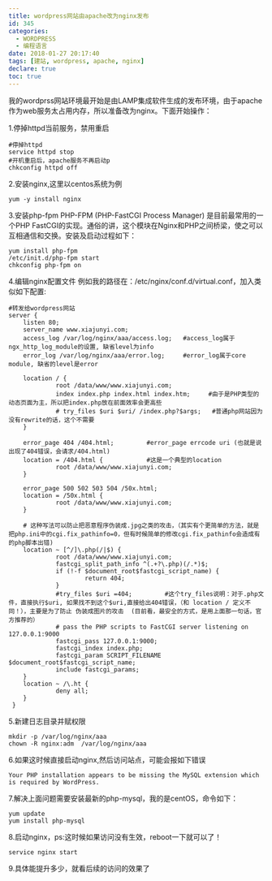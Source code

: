 ```yaml
---
title: wordpress网站由apache改为nginx发布
id: 345
categories:
  - WORDPRESS
  - 编程语言
date: 2018-01-27 20:17:40
tags: [建站, wordpress, apache, nginx]
declare: true
toc: true
---
```


我的wordprss网站环境最开始是由LAMP集成软件生成的发布环境，由于apache作为web服务太占用内存，所以准备改为nginx。下面开始操作：
<!--more-->


1.停掉httpd当前服务，禁用重启
``` shell
#停掉httpd
service httpd stop
#开机重启后，apache服务不再启动p       
chkconfig httpd off
```

2.安装nginx,这里以centos系统为例
``` shell 
yum -y install nginx
```

3.安装php-fpm
PHP-FPM (PHP-FastCGI Process Manager) 是目前最常用的一个PHP FastCGI的实现。通俗的讲，这个模块在Nginx和PHP之间桥梁，使之可以互相通信和交换。安装及启动过程如下：
``` shell 
yum install php-fpm
/etc/init.d/php-fpm start
chkconfig php-fpm on
```

4.编辑nginx配置文件
例如我的路径在：/etc/nginx/conf.d/virtual.conf，加入类似如下配置:
``` text 
#转发给wordpress网站
server {
    listen 80; 
    server_name www.xiajunyi.com;        
    access_log /var/log/nginx/aaa/access.log;   #access_log属于ngx_http_log_module的设置, 缺省level为info
    error_log /var/log/nginx/aaa/error.log;     #error_log属于core module, 缺省的level是error 

    location / {
             root /data/www/www.xiajunyi.com;
             index index.php index.html index.htm;     #由于是PHP类型的动态页面为主，所以把index.php放在前面效率会更高些
             # try_files $uri $uri/ /index.php?$args;   #普通php网站因为没有rewrite的话，这个不需要
    }

    error_page 404 /404.html;         #error_page errcode uri (也就是说出现了404错误，会请求/404.html)
    location = /404.html {            #这是一个典型的location
             root /data/www/www.xiajunyi.com;
    }

    error_page 500 502 503 504 /50x.html;
    location = /50x.html {
             root /data/www/www.xiajunyi.com;
    }

    # 这种写法可以防止把恶意程序伪装成.jpg之类的攻击，（其实有个更简单的方法，就是把php.ini中的cgi.fix_pathinfo=0，但有时候简单的修改cgi.fix_pathinfo会造成有的php脚本出错)
    location ~ [^/]\.php(/|$) {
             root /data/www/www.xiajunyi.com;
             fastcgi_split_path_info ^(.+?\.php)(/.*)$;
             if (!-f $document_root$fastcgi_script_name) {
                     return 404;
             }
             #try_files $uri =404;         #这个try_files说明：对于.php文件，直接执行$uri, 如果找不到这个$uri,直接给出404错误，（和 location / 定义不同！），主要是为了防止 伪装成图片的攻击  (目前看，最安全的方式，是用上面那一句话，官方推荐的）
             # pass the PHP scripts to FastCGI server listening on 127.0.0.1:9000
             fastcgi_pass 127.0.0.1:9000;
             fastcgi_index index.php;
             fastcgi_param SCRIPT_FILENAME $document_root$fastcgi_script_name;
             include fastcgi_params;
    }
    location ~ /\.ht {
             deny all;
    }
 }
```


5.新建日志目录并赋权限
``` shell 
mkdir -p /var/log/nginx/aaa
chown -R nginx:adm  /var/log/nginx/aaa
```

6.如果这时候直接启动nginx,然后访问站点，可能会报如下错误
``` text 
Your PHP installation appears to be missing the MySQL extension which is required by WordPress.
```

7.解决上面问题需要安装最新的php-mysql，我的是centOS，命令如下：
``` shell 
yum update
yum install php-mysql
```

8.启动nginx，ps:这时候如果访问没有生效，reboot一下就可以了！
``` shell 
service nginx start
```

9.具体能提升多少，就看后续的访问的效果了